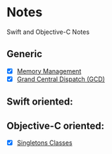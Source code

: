 # Notes
Swift and Objective-C Notes

## Generic
- [x] [Memory Management](https://github.com/AnandKore91/Notes/blob/master/Memory_Management.md)
- [x] [Grand Central Dispatch (GCD)](https://github.com/AnandKore91/Notes/blob/master/GCD.md)

## Swift oriented:


## Objective-C oriented:
- [x] [Singletons Classes](https://github.com/AnandKore91/Notes/blob/master/Singletons.md)
